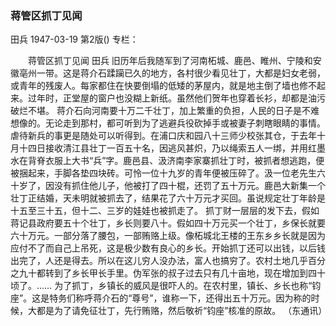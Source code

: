 ### 蒋管区抓丁见闻
田兵
1947-03-19
第2版()
专栏：

　　蒋管区抓丁见闻
    田兵
    旧历年后我随军到了河南柘城、鹿邑、睢州、宁陵和安徽亳州一带。这是蒋介石蹂躏已久的地方，各村很少看见壮丁，大都是妇女老弱，或青年的残废人。每家都住在快要倒塌的低矮的茅屋内，就是地主倒了墙也修不起来。过年时，正堂屋的窗户也没糊上新纸。虽然他们贺年也穿着长衫，却都是油污破烂不堪。
    蒋介石向河南要十万二千壮丁，加上繁重的负担，人民的日子是不难想像的。无论走到那村，都可听到为了逃避兵役砍掉手或被妻子刺瞎眼睛的事情。虐待新兵的事更是随处可以听得到。在浦口庆和园八十三师少校张其仓，于去年十月十四日接收清江县壮丁一百五十名，因逃风甚炽，乃以绳索五人一绑，并用红墨水在背脊衣服上大书“兵”字。鹿邑县、汲济南李家寨抓壮丁时，被抓者想逃跑，便被捆起来，手脚各垫四块砖。可怜一位十九岁的青年便被压碎了。汲一位老先生六十岁了，因没有抓住他儿子，他被打了四十棍，还罚了五十万元。鹿邑大新集一个壮丁正结婚，天未明就被抓去了，结果花了六十万元才买回。虽说规定壮丁年龄是十五至三十五，但十二、三岁的娃娃也被抓走了。
    抓丁财一层层的发下去，假如蒋记县政府要五十个壮丁，乡长则要八十。假如四十万元买一个壮丁，乡保长就要六十万元。一部分落了腰包，一部贿赂上级。像柘城北王楼的王东乡乡长就是因为应付不了而自己上吊死，这是极少数有良心的乡长。开始抓丁还可以出钱，以后钱出完了，人还是得去。所以在这儿穷人没办法，富人也搞穷了。农村土地几乎百分之九十都转到了乡长甲长手里。伪军张的叔子过去只有几十亩地，现在增加到四十顷了。……
    为了抓丁，乡镇长的威风是很吓人的。在农村里，镇长、乡长也称“钧座”。这是特务们称呼蒋介石的“尊号”，谁称一下，还得出五十万元。因为称的时候，大都是为了请免征壮丁，先行贿赂，然后敬祈“钧座”核准的原故。
            （东通讯）
